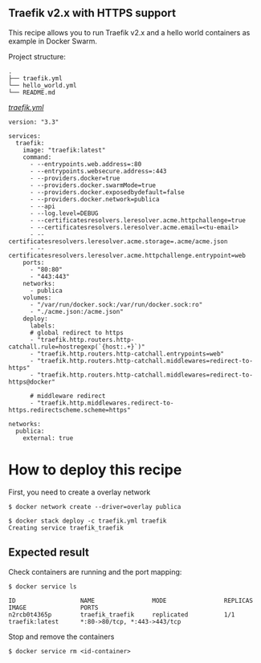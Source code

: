 ## Traefik v2.x with HTTPS support
This recipe allows you to run Traefik v2.x and a hello world containers as example in Docker Swarm.

Project structure:
```
.
├── traefik.yml
└── hello_world.yml
└── README.md
```

[_traefik.yml_](traefik.yml)
``` 
version: "3.3"

services:
  traefik:
    image: "traefik:latest"
    command:
      - --entrypoints.web.address=:80
      - --entrypoints.websecure.address=:443
      - --providers.docker=true
      - --providers.docker.swarmMode=true
      - --providers.docker.exposedbydefault=false
      - --providers.docker.network=publica
      - --api
      - --log.level=DEBUG
      - --certificatesresolvers.leresolver.acme.httpchallenge=true
      - --certificatesresolvers.leresolver.acme.email=<tu-email>
      - --certificatesresolvers.leresolver.acme.storage=.acme/acme.json
      - --certificatesresolvers.leresolver.acme.httpchallenge.entrypoint=web
    ports:
      - "80:80"
      - "443:443"
    networks:
      - publica
    volumes:
      - "/var/run/docker.sock:/var/run/docker.sock:ro"
      - "./acme.json:/acme.json"
    deploy:
      labels:
      # global redirect to https
      - "traefik.http.routers.http-catchall.rule=hostregexp(`{host:.+}`)"
      - "traefik.http.routers.http-catchall.entrypoints=web"
      - "traefik.http.routers.http-catchall.middlewares=redirect-to-https"
      - "traefik.http.routers.http-catchall.middlewares=redirect-to-https@docker"

      # middleware redirect
      - "traefik.http.middlewares.redirect-to-https.redirectscheme.scheme=https"

networks:
  publica:
    external: true

```
# How to deploy this recipe

First, you need to create a overlay network
```
$ docker network create --driver=overlay publica
```

```
$ docker stack deploy -c traefik.yml traefik
Creating service traefik_traefik
```

## Expected result

Check containers are running and the port mapping:

```
$ docker service ls

ID                  NAME                MODE                REPLICAS            IMAGE               PORTS
n2rcb0t4365p        traefik_traefik     replicated          1/1                 traefik:latest      *:80->80/tcp, *:443->443/tcp
```

Stop and remove the containers

```
$ docker service rm <id-container>
```